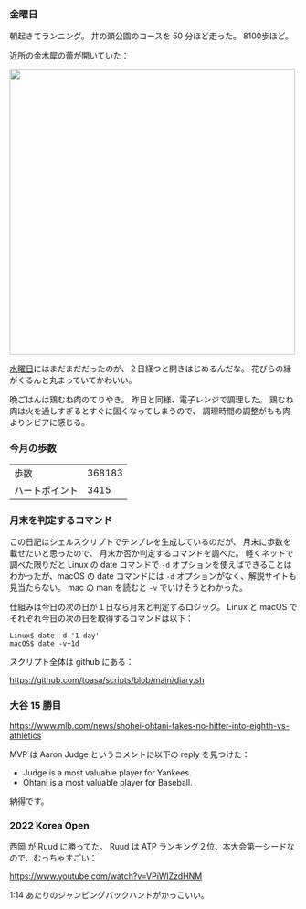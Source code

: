 ### 金曜日

朝起きてランニング。
井の頭公園のコースを 50 分ほど走った。
8100歩ほど。

近所の金木犀の蕾が開いていた：

<img src="https://i.imgur.com/f8rxzAf.jpg" width="500">

[水曜日](https://github.com/toasa/toasa.github.io/blob/main/diary/2022/09/28.md#%E6%B0%B4%E6%9B%9C%E6%97%A5)にはまだまだだったのが、２日経つと開きはじめるんだな。
花びらの縁がくるんと丸まっていてかわいい。

晩ごはんは鶏むね肉のてりやき。
昨日と同様、電子レンジで調理した。
鶏むね肉は火を通しすぎるとすぐに固くなってしまうので、
調理時間の調整がもも肉よりシビアに感じる。

### 今月の歩数

|||
|---|---|
|歩数|368183|
|ハートポイント|3415|

### 月末を判定するコマンド

この日記はシェルスクリプトでテンプレを生成しているのだが、
月末に歩数を載せたいと思ったので、
月末か否か判定するコマンドを調べた。
軽くネットで調べた限りだと Linux の date コマンドで `-d` オプションを使えばできることはわかったが、macOS の date コマンドには `-d` オプションがなく、解説サイトも見当たらない。
mac の man を読むと `-v` でいけそうとわかった。

仕組みは今日の次の日が１日なら月末と判定するロジック。
Linux と macOS でそれぞれ今日の次の日を取得するコマンドは以下：

```
Linux$ date -d '1 day'
macOS$ date -v+1d
```

スクリプト全体は github にある：

https://github.com/toasa/scripts/blob/main/diary.sh


### 大谷 15 勝目

https://www.mlb.com/news/shohei-ohtani-takes-no-hitter-into-eighth-vs-athletics

MVP は Aaron Judge というコメントに以下の reply を見つけた：

- Judge is a most valuable player for Yankees.
- Ohtani is a most valuable player for Baseball.

納得です。

### 2022 Korea Open

西岡 が Ruud に勝ってた。
Ruud は ATP ランキング２位、本大会第一シードなので、むっちゃすごい：

https://www.youtube.com/watch?v=VPiWlZzdHNM

1:14 あたりのジャンピングバックハンドがかっこいい。
